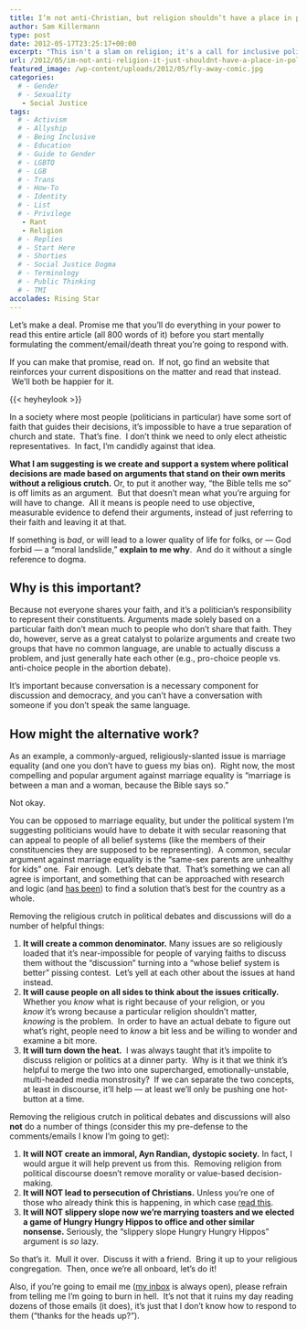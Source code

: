 ```yaml
---
title: I’m not anti-Christian, but religion shouldn’t have a place in political decisions.
author: Sam Killermann
type: post
date: 2012-05-17T23:25:17+00:00
excerpt: "This isn't a slam on religion; it's a call for inclusive political debate."
url: /2012/05/im-not-anti-religion-it-just-shouldnt-have-a-place-in-political-decisions/
featured_image: /wp-content/uploads/2012/05/fly-away-comic.jpg
categories: 
  # - Gender
  # - Sexuality
   - Social Justice
tags:
  # - Activism
  # - Allyship
  # - Being Inclusive
  # - Education
  # - Guide to Gender
  # - LGBTQ
  # - LGB
  # - Trans
  # - How-To
  # - Identity
  # - List
  # - Privilege
   - Rant
   - Religion
  # - Replies
  # - Start Here
  # - Shorties
  # - Social Justice Dogma
  # - Terminology
  # - Public Thinking
  # - TMI
accolades: Rising Star
---
```

Let&#8217;s make a deal. Promise me that you&#8217;ll do everything in your power to read this entire article (all 800 words of it) before you start mentally formulating the comment/email/death threat you&#8217;re going to respond with.  

If you can make that promise, read on.  If not, go find an website that reinforces your current dispositions on the matter and read that instead.  We&#8217;ll both be happier for it.
  
<!--more-->

{{< heyheylook >}}


In a society where most people (politicians in particular) have some sort of faith that guides their decisions, it&#8217;s impossible to have a true separation of church and state.  That&#8217;s fine.  I don&#8217;t think we need to only elect atheistic representatives.  In fact, I&#8217;m candidly against that idea.

**What I am suggesting is we create and support a system where political decisions are made based on arguments that stand on their own merits without a religious crutch.** Or, to put it another way, &#8220;the Bible tells me so&#8221; is off limits as an argument.  But that doesn&#8217;t mean what you&#8217;re arguing for will have to change.  All it means is people need to use objective, measurable evidence to defend their arguments, instead of just referring to their faith and leaving it at that.

If something is _bad_, or will lead to a lower quality of life for folks, or &#8212; God forbid &#8212; a &#8220;moral landslide,&#8221; **explain to me why**.  And do it without a single reference to dogma.

## Why is this important?

Because not everyone shares your faith, and it&#8217;s a politician&#8217;s responsibility to represent their constituents. Arguments made solely based on a particular faith don&#8217;t mean much to people who don&#8217;t share that faith. They do, however, serve as a great catalyst to polarize arguments and create two groups that have no common language, are unable to actually discuss a problem, and just generally hate each other (e.g., pro-choice people vs. anti-choice people in the abortion debate).

It&#8217;s important because conversation is a necessary component for discussion and democracy, and you can&#8217;t have a conversation with someone if you don&#8217;t speak the same language.

## How might the alternative work?

As an example, a commonly-argued, religiously-slanted issue is marriage equality (and one you don&#8217;t have to guess my bias on).  Right now, the most compelling and popular argument against marriage equality is &#8220;marriage is between a man and a woman, because the Bible says so.&#8221;

Not okay.

You can be opposed to marriage equality, but under the political system I&#8217;m suggesting politicians would have to debate it with secular reasoning that can appeal to people of all belief systems (like the members of their constituencies they are supposed to be representing).  A common, secular argument against marriage equality is the &#8220;same-sex parents are unhealthy for kids&#8221; one.  Fair enough.  Let&#8217;s debate that.  That&#8217;s something we can all agree is important, and something that can be approached with research and logic (and <a title="Google Scholar Search" href="http://scholar.google.com/scholar?q=same-sex+parents+and+children&btnG=&hl=en&as_sdt=0%2C44" target="_blank">has been</a>) to find a solution that&#8217;s best for the country as a whole.

Removing the religious crutch in political debates and discussions will do a number of helpful things:

  1. **It will create a common denominator.** Many issues are so religiously loaded that it&#8217;s near-impossible for people of varying faiths to discuss them without the &#8220;discussion&#8221; turning into a &#8220;whose belief system is better&#8221; pissing contest.  Let&#8217;s yell at each other about the issues at hand instead.
  2. **It will cause people on all sides to think about the issues critically.**  Whether you _know_ what is right because of your religion, or you _know_ it&#8217;s wrong because a particular religion shouldn&#8217;t matter, _knowing_ is the problem.  In order to have an actual debate to figure out what&#8217;s right, people need to _know_ a bit less and be willing to wonder and examine a bit more.
  3. **It will turn down the heat.**  I was always taught that it&#8217;s impolite to discuss religion or politics at a dinner party.  Why is it that we think it&#8217;s helpful to merge the two into one supercharged, emotionally-unstable, multi-headed media monstrosity?  If we can separate the two concepts, at least in discourse, it&#8217;ll help &#8212; at least we&#8217;ll only be pushing one hot-button at a time.

Removing the religious crutch in political debates and discussions will also **not** do a number of things (consider this my pre-defense to the comments/emails I know I&#8217;m going to get):

  1. **It will NOT create an immoral, Ayn Randian, dystopic society.** In fact, I would argue it will help prevent us from this.  Removing religion from political discourse doesn&#8217;t remove morality or value-based decision-making.
  2. **It will NOT lead to persecution of Christians.** Unless you&#8217;re one of those who already think this is happening, in which case <a title="30+ Examples of Christian Privilege" href="/2012/05/list-of-examples-of-christian-privileg/" target="_blank">read this</a>.
  3. **It will NOT slippery slope now we&#8217;re marrying toasters and we elected a game of Hungry Hungry Hippos to office and other similar nonsense.** Seriously, the &#8220;slippery slope Hungry Hungry Hippos&#8221; argument is _so_ lazy.

So that&#8217;s it.  Mull it over.  Discuss it with a friend.  Bring it up to your religious congregation.  Then, once we&#8217;re all onboard, let&#8217;s do it!

Also, if you&#8217;re going to email me (<a title="Email Sam" href="mailto:sam@0afb8f23-e02f-4bd2-a9ce-bafa1dce6d8c.app.getshifter.io" target="_blank">my inbox</a> is always open), please refrain from telling me I&#8217;m going to burn in hell.  It&#8217;s not that it ruins my day reading dozens of those emails (it does), it&#8217;s just that I don&#8217;t know how to respond to them (&#8220;thanks for the heads up?&#8221;).

 [1]: /tag/christianity/ "Articles about Christianity"
 [2]: /2012/05/list-of-examples-of-christian-privileg/ "30+ Examples of Christian Privilege"